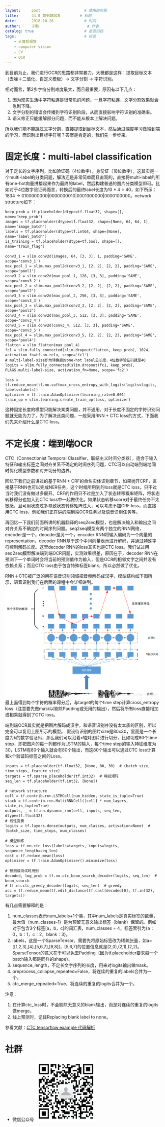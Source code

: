 ```yaml
---
layout:     post   				    # 使用的布局
title:      44.0 端到端OCR			# 标题 
date:       2018-10-26 				# 时间
author:     子颢 						# 作者
catalog: true 						# 是否归档
tags:								# 标签
    - 计算机视觉
    - computer vision
    - CV
    - OCR
---
```


到目前为止，我们进行OCR的思路都非常暴力，大概都是这样：提取目标文本（去噪＋二值化、自定义模板）-> 文字分割 -> 字符识别。

相对而言，第2步字符分割难度最大，而且最重要，原因有以下几点：
1. 因为现实生活中字符粘连是很常见的问题，一旦字符粘连，文字分割效果就会急剧下降。
2. 文字分割的错误会传播到字符识别阶段，从而直接影响字符识别的准确率。
3. 语义修正只能缓解部分问题，而不能从根本上解决问题。

所以我们能不能跳过文字分割，直接提取到目标文本，然后通过深度学习做端到端的学习，而识别出目标字符呢？答案是肯定的，我们先一步步来。

# 固定长度：multi-label classification

对于定长的文字序列，比如验证码（4位数字），身份证（18位数字），这其实是一个multi-label的分类问题，解法还是非常简单而且直观的，直接将multi-label的所有one-hot向量拼接起来作为最终的label，然后构建普通的图片分类模型即可。比如对于4位数字验证码而言，转换后的最终label长度为10 * 4 = 40，如下所示：
1834 -> 0100000000|0000000010|0001000000|0000100000。network structure如下：
```
keep_prob = tf.placeholder(dtype=tf.float32, shape=[], name='keep_prob')
images = tf.placeholder(dtype=tf.float32, shape=[None, 64, 64, 1], name='image_batch')
labels = tf.placeholder(dtype=tf.int64, shape=[None], name='label_batch')
is_training = tf.placeholder(dtype=tf.bool, shape=[], name='train_flag')

conv3_1 = slim.conv2d(images, 64, [3, 3], 1, padding='SAME', scope='conv3_1')
max_pool_1 = slim.max_pool2d(conv3_1, [2, 2], [2, 2], padding='SAME', scope='pool1')
conv3_2 = slim.conv2d(max_pool_1, 128, [3, 3], padding='SAME', scope='conv3_2')
max_pool_2 = slim.max_pool2d(conv3_2, [2, 2], [2, 2], padding='SAME', scope='pool2')
conv3_3 = slim.conv2d(max_pool_2, 256, [3, 3], padding='SAME', scope='conv3_3')
max_pool_3 = slim.max_pool2d(conv3_3, [2, 2], [2, 2], padding='SAME', scope='pool3')
conv3_4 = slim.conv2d(max_pool_3, 512, [3, 3], padding='SAME', scope='conv3_4')
conv3_5 = slim.conv2d(conv3_4, 512, [3, 3], padding='SAME', scope='conv3_5')
max_pool_4 = slim.max_pool2d(conv3_5, [2, 2], [2, 2], padding='SAME', scope='pool4')
flatten = slim.flatten(max_pool_4)
fc1 = slim.fully_connected(slim.dropout(flatten, keep_prob), 1024, activation_fn=tf.nn.relu, scope='fc1')
# multi-label-size即为转换后的one-hot label总长度，4位数字验证码就是40
logits = slim.fully_connected(slim.dropout(fc1, keep_prob), FLAGS.multi-label-size, activation_fn=None, scope='fc2')

loss = tf.reduce_mean(tf.nn.softmax_cross_entropy_with_logits(logits=logits, labels=labels))
optimizer = tf.train.AdamOptimizer(learning_rate=0.001)
train_op = slim.learning.create_train_op(loss, optimizer)
```
这种固定长度的模型只能解决某类问题，并不通用，对于长度不固定的字符识别问题就无能为力了，为了解决此类问题，一般采用RNN + CTC loss的方式，下面我们先来介绍什么是CTC loss。

# 不定长度：端到端OCR

CTC（Connectionist Temporal Classifier，联结主义时间分类器），适合于输入特征和输出标签之间对齐关系不确定的时间序列问题，CTC可以自动端到端地同时优化模型参数和对齐切分的边界。

回忆下我们之前讲过的基于RNN + CRF的命名实体识别章节，如果抛开CRF，直接基于RNN也可以完成NER任务，这个时候所用到的loss就是CTC loss，只不过当时我们没有做过多展开。CRF的作用只不过是加入了状态转移概率矩阵，将状态转移得分也加入到CTC loss中一起做优化。如果状态转移score对于最终任务不太敏感，且可用状态过多导致状态转移矩阵过大，可以考虑不加CRF loss，而直接用CTC loss，例如我们正在讲的端到端OCR任务以及语音识别任务等。

再回忆一下我们前面所讲的机器翻译的seq2seq模型，也是解决输入和输出之间对齐关系不确定的时间序列问题。seq2seq模型有两个独立的RNN网络，encoder是一个，deocder是另一个，encoder RNN将输入编码为一个向量的representation，decoder RNN基于这个中间向量表示进行解码，并通过<EOS>特殊字符控制解码长度。这里decoder RNN的loss其实也是CTC loss。我们试过用seq2seq模型解决端到端OCR问题，实测效果很差，原因在于，decoder RNN在预测下一个单词时会将当前的预测值作为输入，但是OCR的相邻文字之间并没有依赖关系；而且CTC loss由于包含特殊标签blank，所以必然做了优化。

RNN＋CTC被广泛的用在语音识别领域把音频解码成汉字，模型结构如下图所示，语音识别我们在后面的课程中会详细讲到。
![E2E_OCR](/img/E2E_OCR-01.png)
最上面得到每个字符的概率得分后，与target的每个time step计算cross_entropy loss（注意要先做mask以剔除Padding或无用的输出），然后将所有loss直接相加或相乘就得到了CTC loss。

端到端OCR其实就是把图片解码成汉字，和语音识别并没有太本质的区别，所以完全可以复用上图所示的模型。
假设待识别的图片size是80x30，里面是一个长度为k的数字验证码，那么我们可以沿着x轴对图片进行切分，比如切成80个time step，即把图片的每一列都作为LSTM的输入，每个time step的输入特征维度为30，LSTM有80个输入就会有80个输出，而这80个输出可以通过CTC loss计算和k个验证码标签之间的Loss。
```
inputs = tf.placeholder(tf.float32, [None, 80, 30)  # (batch_size, time_steps, feature_size)
targets = tf.sparse_placeholder(tf.int32)  # 稀疏矩阵
seq_len = tf.placeholder(tf.int32, [None])

# network structure
cell = tf.contrib.rnn.LSTMCell(num_hidden, state_is_tuple=True)
stack = tf.contrib.rnn.MultiRNNCell([cell] * num_layers, state_is_tuple=True)
outputs, _ = tf.nn.dynamic_rnn(cell, inputs, seq_len, dtype=tf.float32)
# 线性变换
logits = tf.layers.dense(outputs, num_classes, activation=None)  # (batch_size, time_steps, num_classes)

# 模型训练
loss = tf.nn.ctc_loss(labels=targets, inputs=logits, sequence_length=seq_len)
cost = tf.reduce_mean(loss)
optimizer = tf.train.AdamOptimizer().minimize(loss)

# 预测或测试时用到
decoded, log_prob = tf.nn.ctc_beam_search_decoder(logits, seq_len)  # beam_search
# tf.nn.ctc_greedy_decoder(logits, seq_len)  # greedy
acc = tf.reduce_mean(tf.edit_distance(tf.cast(decoded[0], tf.int32), targets))
```
有几点需要解释的是：
1. num_classes表示num_labels+1个类，其中num_labels是真实标签的数量，最大值（num_classes-1）是为预留无意义输出标签（blank）保留的。例如对于包含3个标签[a，b，c]的词汇表，num_classes = 4，标签索引为{a：0，b：1，c：2，blank：3}。
2. labels，这是一个SparseTensor，需要先将原始标签改为稀疏张量，如a=[[1,2,3],[4],[5,6,7],[9,8]]，[5,6,7]的位置信息就是(2,0),(2,1),(2,2)。SparseTensor的意义在于可以免去Padding（因为tf.placeholder要求每一个batch输入都是同样的shape）。
3. sequence_length，不定长文字序列的长度，用来对logits输出做mask。
4. preprocess_collapse_repeated=False，将连续的重复的labels合并为一个。
5. ctc_merge_repeated=True，将连续的重复的logits合并为一个。

注意：
1. 在计算ctc_loss时，不会剔除无意义的blank输出，而是对连续的重复的logits做merge。
2. 线上预测时，记住Replacing blank label to none。

参看文献：<a href="https://blog.csdn.net/he_wen_jie/article/details/80586345" target="_blank">CTC tensorflow example 代码解析</a>

# 社群

- 微信公众号
	![562929489](/img/wxgzh_ewm.png)